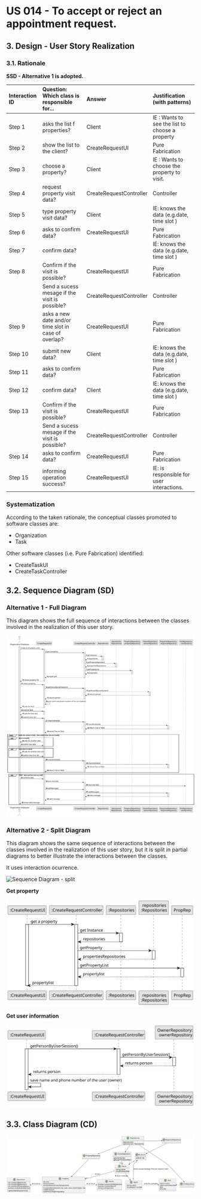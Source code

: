 # US 014 - To accept or reject an appointment request.

## 3. Design - User Story Realization 

### 3.1. Rationale

**SSD - Alternative 1 is adopted.**

| Interaction ID | Question: Which class is responsible for...           | Answer                  | Justification (with patterns)                   |
|:---------------|:------------------------------------------------------|:------------------------|:------------------------------------------------|
| Step 1  		     | asks the list f properties?                           | Client                  | IE : Wants to see the list to choose a property |
| 	Step 2		  		  | show the list to the client?	                         | CreateRequestUI         | Pure Fabrication                                |
| 	Step 3		  		  | choose a property?                                    | Client                  | IE : Wants to choose the property to visit.     |
| Step 4			  		  | request property visit data?							                   | CreateRequestController | Controller                                      |
| 	Step 5		  		  | type property visit data?							                      | Client                  | IE: knows the data (e.g.date, time slot )       |
| Step 6         | asks to confirm data?                                 | CreateRequestUI         | Pure Fabrication                                |
| Step 7  		     | confirm data?							                                  |                         | IE: knows the data (e.g.date, time slot )       |
| Step 8  		     | 	Confirm if the visit is possible?                    | CreateRequestUI         | Pure Fabrication                                |
|                | Send a sucess mesage if the visit is possible?        | CreateRequestController | Controller                                      |
| Step 9  		     | 	asks a new date and/or time slot in case of overlap? | CreateRequestUI         | Pure Fabrication                                |
| Step 10  		    | 	submit new data?                                     | Client                  | IE: knows the data (e.g.date, time slot )       |
| Step 11  		    | 	asks to confirm data? 					                          |          | Pure Fabrication                                |              
| Step 12  		    | 	confirm data?                                        | Client                  | IE: knows the data (e.g.date, time slot )       | 
| Step 13			  		 | 	Confirm if the visit is possible?                    | CreateRequestUI         | Pure Fabrication                                | 
| 			  		        | 	Send a sucess mesage if the visit is possible?       | CreateRequestController            | Controller                                      | 
| Step 14 		     | 	asks to confirm data?                                | CreateRequestUI          | Pure Fabrication                                | 
| Step 15        |   informing operation success?                                                     |  CreateRequestUI                       | IE: is responsible for user interactions.       |

### Systematization ##

According to the taken rationale, the conceptual classes promoted to software classes are: 

 * Organization
 * Task

Other software classes (i.e. Pure Fabrication) identified: 

 * CreateTaskUI  
 * CreateTaskController


## 3.2. Sequence Diagram (SD)

### Alternative 1 - Full Diagram

This diagram shows the full sequence of interactions between the classes involved in the realization of this user story.

![Sequence Diagram - Full](svg/us009-sequence-diagram-full.svg)

### Alternative 2 - Split Diagram

This diagram shows the same sequence of interactions between the classes involved in the realization of this user story, but it is split in partial diagrams to better illustrate the interactions between the classes.

It uses interaction ocurrence.

![Sequence Diagram - split](svg/us009-sequence-diagram-split.svg)

**Get property**

![Sequence Diagram - Partial - Get Task Category List](svg/us009-sequence-diagram-partial-get-property.svg)

**Get user information**

![Sequence Diagram - Partial - Get Task Category Object](svg/us009-sequence-diagram-partial-get-user-information.svg)



## 3.3. Class Diagram (CD)

![Class Diagram](svg/us009-class-diagram.svg)